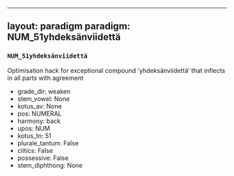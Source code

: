 
---
layout: paradigm
paradigm: NUM_51yhdeksänviidettä
---
### ` NUM_51yhdeksänviidettä `

Optimisation hack for exceptional compound ’yhdeksänviidettä’ that inflects in all parts with agreement
* grade_dir: weaken
* stem_vowel: None
* kotus_av: None
* pos: NUMERAL
* harmony: back
* upos: NUM
* kotus_tn: 51
* plurale_tantum: False
* clitics: False
* possessive: False
* stem_diphthong: None
